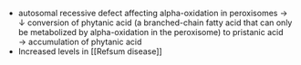 - autosomal recessive defect affecting alpha-oxidation in peroxisomes → ↓ conversion of phytanic acid (a branched-chain fatty acid that can only be metabolized by alpha-oxidation in the peroxisome) to pristanic acid → accumulation of phytanic acid
- Increased levels in [[Refsum disease]]
